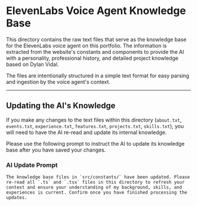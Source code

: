 # ElevenLabs Voice Agent Knowledge Base

This directory contains the raw text files that serve as the knowledge base for the ElevenLabs voice agent on this portfolio. The information is extracted from the website's constants and components to provide the AI with a personality, professional history, and detailed project knowledge based on Dylan Vidal.

The files are intentionally structured in a simple text format for easy parsing and ingestion by the voice agent's context.

---

## Updating the AI's Knowledge

If you make any changes to the text files within this directory (`about.txt`, `events.txt`, `experience.txt`, `features.txt`, `projects.txt`, `skills.txt`), you will need to have the AI re-read and update its internal knowledge.

Please use the following prompt to instruct the AI to update its knowledge base after you have saved your changes.

### AI Update Prompt

```text
The knowledge base files in `src/constants/` have been updated. Please re-read all `.ts` and `.tsx` files in this directory to refresh your context and ensure your understanding of my background, skills, and experiences is current. Confirm once you have finished processing the updates.
```
